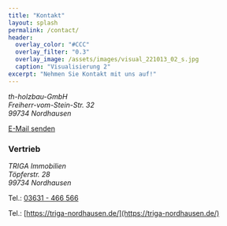 ```yaml
---
title: "Kontakt"
layout: splash
permalink: /contact/
header:
  overlay_color: "#CCC"
  overlay_filter: "0.3"
  overlay_image: /assets/images/visual_221013_02_s.jpg
  caption: "Visualisierung 2"
excerpt: "Nehmen Sie Kontakt mit uns auf!"
---
```


<address>
th-holzbau-GmbH<br/>
Freiherr-vom-Stein-Str. 32<br/>
99734 Nordhausen<br/>
</address>

[E-Mail senden](mailto:info@triga-nordhausen.de?Subject=BV%20Heidelbergblick%20Kontaktaufnahme)

### Vertrieb

<address>
TRIGA Immobilien<br/>
Töpferstr. 28<br/>
99734 Nordhausen<br/>
</address>

Tel.: [03631 - 466 566](tel:+493631466566)

Tel.: [https://triga-nordhausen.de/](https://triga-nordhausen.de/)
